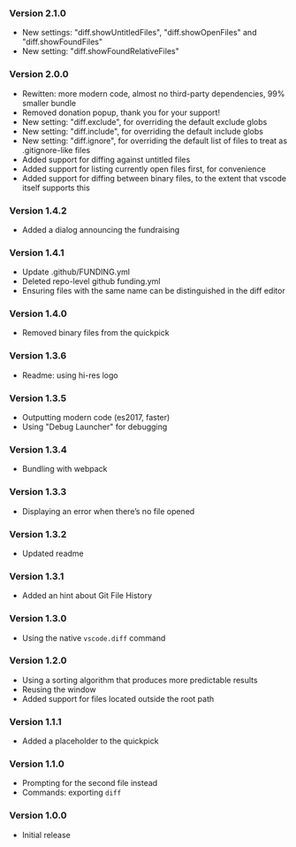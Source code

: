 ### Version 2.1.0
- New settings: "diff.showUntitledFiles", "diff.showOpenFiles" and "diff.showFoundFiles"
- New setting: "diff.showFoundRelativeFiles"

### Version 2.0.0
- Rewitten: more modern code, almost no third-party dependencies, 99% smaller bundle
- Removed donation popup, thank you for your support!
- New setting: "diff.exclude", for overriding the default exclude globs
- New setting: "diff.include", for overriding the default include globs
- New setting: "diff.ignore", for overriding the default list of files to treat as .gitignore-like files
- Added support for diffing against untitled files
- Added support for listing currently open files first, for convenience
- Added support for diffing between binary files, to the extent that vscode itself supports this

### Version 1.4.2
- Added a dialog announcing the fundraising

### Version 1.4.1
- Update .github/FUNDING.yml
- Deleted repo-level github funding.yml
- Ensuring files with the same name can be distinguished in the diff editor

### Version 1.4.0
- Removed binary files from the quickpick

### Version 1.3.6
- Readme: using hi-res logo

### Version 1.3.5
- Outputting modern code (es2017, faster)
- Using "Debug Launcher" for debugging

### Version 1.3.4
- Bundling with webpack

### Version 1.3.3
- Displaying an error when there’s no file opened

### Version 1.3.2
- Updated readme

### Version 1.3.1
- Added an hint about Git File History

### Version 1.3.0
- Using the native `vscode.diff` command

### Version 1.2.0
- Using a sorting algorithm that produces more predictable results
- Reusing the window
- Added support for files located outside the root path

### Version 1.1.1
- Added a placeholder to the quickpick

### Version 1.1.0
- Prompting for the second file instead
- Commands: exporting `diff`

### Version 1.0.0
- Initial release
